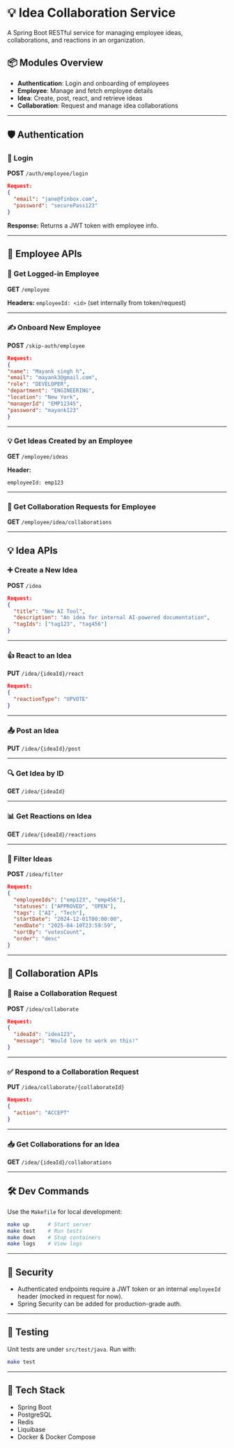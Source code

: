 # 💡 Idea Collaboration Service

A Spring Boot RESTful service for managing employee ideas, collaborations, and reactions in an organization.

## 📦 Modules Overview

- **Authentication**: Login and onboarding of employees
- **Employee**: Manage and fetch employee details
- **Idea**: Create, post, react, and retrieve ideas
- **Collaboration**: Request and manage idea collaborations

---

## 🛡️ Authentication

### 🔐 Login

**POST** `/auth/employee/login`

```json
Request:
{
  "email": "jane@finbox.com",
  "password": "securePass123"
}
```

**Response:** Returns a JWT token with employee info.

---

## 👤 Employee APIs

### 🧾 Get Logged-in Employee

**GET** `/employee`

**Headers:** `employeeId: <id>` (set internally from token/request)

---

### ✍️ Onboard New Employee

**POST** `/skip-auth/employee`

```json
Request:
{
"name": "Mayank singh h",
"email": "mayank3@gmail.com",
"role": "DEVELOPER",
"department": "ENGINEERING",
"location": "New York",
"managerId": "EMP12345",
"password": "mayank123"
}

```

---

### 💡 Get Ideas Created by an Employee

**GET** `/employee/ideas`

**Header:**
```http
employeeId: emp123
```

---

### 🤝 Get Collaboration Requests for Employee

**GET** `/employee/idea/collaborations`

---

## 💡 Idea APIs

### ➕ Create a New Idea

**POST** `/idea`

```json
Request:
{
  "title": "New AI Tool",
  "description": "An idea for internal AI-powered documentation",
  "tagIds": ["tag123", "tag456"]
}
```

---

### 👍 React to an Idea

**PUT** `/idea/{ideaId}/react`

```json
Request:
{
  "reactionType": "UPVOTE"
}
```

---

### 📤 Post an Idea

**PUT** `/idea/{ideaId}/post`

---

### 🔍 Get Idea by ID

**GET** `/idea/{ideaId}`

---

### 📊 Get Reactions on Idea

**GET** `/idea/{ideaId}/reactions`

---

### 🧃 Filter Ideas

**POST** `/idea/filter`

```json
Request:
{
  "employeeIds": ["emp123", "emp456"],
  "statuses": ["APPROVED", "OPEN"],
  "tags": ["AI", "Tech"],
  "startDate": "2024-12-01T00:00:00",
  "endDate": "2025-04-10T23:59:59",
  "sortBy": "votesCount",
  "order": "desc"
}
```

---

## 🤝 Collaboration APIs

### 📨 Raise a Collaboration Request

**POST** `/idea/collaborate`

```json
Request:
{
  "ideaId": "idea123",
  "message": "Would love to work on this!"
}
```

---

### ✅ Respond to a Collaboration Request

**PUT** `/idea/collaborate/{collaborateId}`

```json
Request:
{
  "action": "ACCEPT"
}
```

---

### 📥 Get Collaborations for an Idea

**GET** `/idea/{ideaId}/collaborations`

---

## 🛠️ Dev Commands

Use the `Makefile` for local development:

```bash
make up      # Start server
make test    # Run tests
make down    # Stop containers
make logs    # View logs
```

---

## 🔐 Security

- Authenticated endpoints require a JWT token or an internal `employeeId` header (mocked in request for now).
- Spring Security can be added for production-grade auth.

---

## 🧪 Testing

Unit tests are under `src/test/java`. Run with:

```bash
make test
```

---

## 🧱 Tech Stack

- Spring Boot
- PostgreSQL
- Redis
- Liquibase
- Docker & Docker Compose
